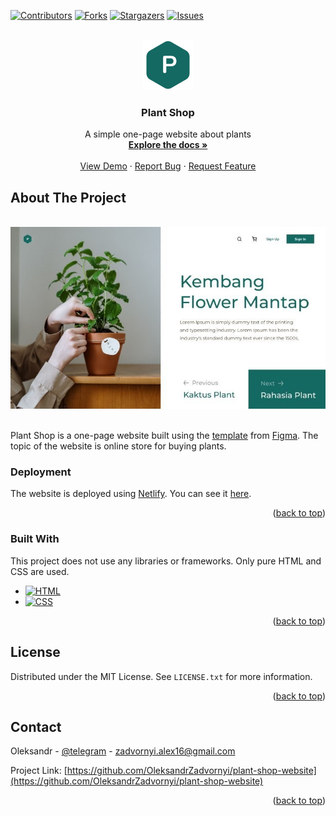 <!-- Improved compatibility of back to top link: See: https://github.com/othneildrew/Best-README-Template/pull/73 -->
<a name="readme-top"></a>


<!-- PROJECT SHIELDS -->
[![Contributors][contributors-shield]][contributors-url]
[![Forks][forks-shield]][forks-url]
[![Stargazers][stars-shield]][stars-url]
[![Issues][issues-shield]][issues-url]


<!-- PROJECT LOGO -->
<br />
<div align="center">
  <a href="https://github.com/OleksandrZadvornyi/plant-shop-website">
    <img src="logo.png" alt="Logo" width="80" height="80">
  </a>

<h3 align="center">Plant Shop</h3>

  <p align="center">
    A simple one-page website about plants
    <br />
    <a href="https://github.com/OleksandrZadvornyi/plant-shop-website"><strong>Explore the docs »</strong></a>
    <br />
    <br />
    <a href="https://github.com/OleksandrZadvornyi/plant-shop-website">View Demo</a>
    ·
    <a href="https://github.com/OleksandrZadvornyi/plant-shop-website/issues">Report Bug</a>
    ·
    <a href="https://github.com/OleksandrZadvornyi/plant-shop-website/issues">Request Feature</a>
  </p>
</div>


<!-- ABOUT THE PROJECT -->
## About The Project

<div align="center">
  <br/>
  <a href="https://theplantshop.netlify.app/"><img src="website-preview.jpg" width="750" title="hover text"></a>
  <br/><br/>
</div>

Plant Shop is a one-page website built using the [template](https://www.figma.com/file/r74vhd12rfrukxGazYRSkf/Plant-shop?node-id=0%3A1&mode=dev) from [Figma](https://www.figma.com/). The topic of the website is online store for buying plants.


### Deployment

The website is deployed using [Netlify](https://www.netlify.com/). You can see it [here](https://theplantshop.netlify.app/).

<p align="right">(<a href="#readme-top">back to top</a>)</p>


### Built With

This project does not use any libraries or frameworks. Only pure HTML and CSS are used.

* [![HTML][HTML]][HTML-url]
* [![CSS][CSS]][CSS-url]

<p align="right">(<a href="#readme-top">back to top</a>)</p>


## License

Distributed under the MIT License. See `LICENSE.txt` for more information.

<p align="right">(<a href="#readme-top">back to top</a>)</p>


<!-- CONTACT -->
## Contact

Oleksandr - [@telegram](https://t.me/oleksandr_zadvornyi) - zadvornyi.alex16@gmail.com

Project Link: [https://github.com/OleksandrZadvornyi/plant-shop-website](https://github.com/OleksandrZadvornyi/plant-shop-website)

<p align="right">(<a href="#readme-top">back to top</a>)</p>


<!-- MARKDOWN LINKS & IMAGES -->
<!-- https://www.markdownguide.org/basic-syntax/#reference-style-links -->
[contributors-shield]: https://img.shields.io/github/contributors/OleksandrZadvornyi/plant-shop-website.svg?style=for-the-badge
[contributors-url]: https://github.com/OleksandrZadvornyi/plant-shop-website/graphs/contributors
[forks-shield]: https://img.shields.io/github/forks/OleksandrZadvornyi/plant-shop-website.svg?style=for-the-badge
[forks-url]: https://github.com/OleksandrZadvornyi/plant-shop-website/network/members
[stars-shield]: https://img.shields.io/github/stars/OleksandrZadvornyi/plant-shop-website.svg?style=for-the-badge
[stars-url]: https://github.com/OleksandrZadvornyi/plant-shop-website/stargazers
[issues-shield]: https://img.shields.io/github/issues/OleksandrZadvornyi/plant-shop-website.svg?style=for-the-badge
[issues-url]: https://github.com/OleksandrZadvornyi/plant-shop-website/issues
[license-shield]: https://img.shields.io/github/license/othneildrew/Best-README-Template.svg?style=for-the-badge
[license-url]: https://github.com/othneildrew/Best-README-Template/blob/master/LICENSE.txt
[product-screenshot]: website-preview.jpg
[HTML]: https://img.shields.io/badge/HTML-239120?style=for-the-badge&logo=html5&logoColor=white
[HTML-url]: https://developer.mozilla.org/en-US/docs/Web/HTML
[CSS]: https://img.shields.io/badge/CSS-239120?&style=for-the-badge&logo=css3&logoColor=white
[CSS-url]: https://developer.mozilla.org/en-US/docs/Web/CSS

